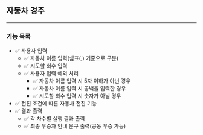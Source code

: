 ## 자동차 경주

---

### 기능 목록

- ✅ 사용자 입력
    - ✅ 자동차 이름 입력(쉼표(,) 기준으로 구분)
    - ✅ 시도할 회수 입력
    - ✅ 사용자 입력 예외 처리
        - ✅ 자동차 이름 입력 시 5자 이하가 아닌 경우
        - ✅ 자동차 이름 입력 시 공백을 입력한 경우
        - ✅ 시도할 회수 입력 시 숫자가 아닐 경우
- ✅ 전진 조건에 따른 자동차 전진 기능
- ✅ 결과 출력
    - ✅ 각 차수별 실행 결과 출력
    - ✅ 최종 우승자 안내 문구 출력(공동 우승 가능)